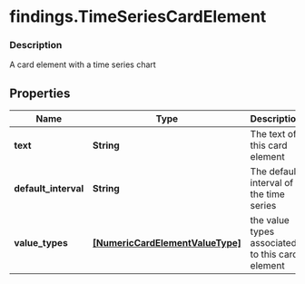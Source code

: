 # findings.TimeSeriesCardElement

### Description

A card element with a time series chart

## Properties
Name | Type | Description | Notes
------------ | ------------- | ------------- | -------------
**text** | **String** | The text of this card element | 
**default_interval** | **String** | The default interval of the time series | [optional] [default to &#39;d&#39;]
**value_types** | [**[NumericCardElementValueType]**](NumericCardElementValueType.md) | the value types associated to this card element | 


